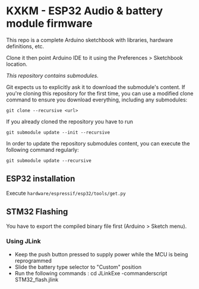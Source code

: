 # KXKM - ESP32 Audio & battery module firmware

This repo is a complete Arduino sketchbook with libraries, hardware definitions, etc.

Clone it then point Arduino IDE to it using the Preferences > Sketchbook location.

_This repository contains submodules._

Git expects us to explicitly ask it to download the submodule's content. If you're cloning this repository for the first time, you can use a modified clone command to ensure you download everything, including any submodules:

	git clone --recursive <url>
	
If you already cloned the repository you have to run 

    git submodule update --init --recursive

In order to update the repository submodules content, you can execute the following command regularly:

    git submodule update --recursive
    
## ESP32 installation
Execute `hardware/espressif/esp32/tools/get.py`


## STM32 Flashing
You have to export the compiled binary file first (Arduino > Sketch menu).

### Using JLink
* Keep the push button pressed to supply power while the MCU is being reprogrammed
* Slide the battery type selector to "Custom" position
* Run the following commands :
	cd <sketchName>
	JLinkExe -commanderscript STM32_flash.jlink
